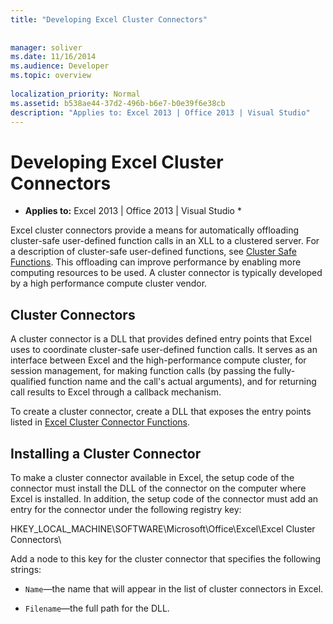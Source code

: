 ```yaml
---
title: "Developing Excel Cluster Connectors"
 
 
manager: soliver
ms.date: 11/16/2014
ms.audience: Developer
ms.topic: overview
 
localization_priority: Normal
ms.assetid: b538ae44-37d2-496b-b6e7-b0e39f6e38cb
description: "Applies to: Excel 2013 | Office 2013 | Visual Studio"
---
```


# Developing Excel Cluster Connectors

 * **Applies to:** Excel 2013 | Office 2013 | Visual Studio * 
  
Excel cluster connectors provide a means for automatically offloading cluster-safe user-defined function calls in an XLL to a clustered server. For a description of cluster-safe user-defined functions, see [Cluster Safe Functions](cluster-safe-functions.md). This offloading can improve performance by enabling more computing resources to be used. A cluster connector is typically developed by a high performance compute cluster vendor.
  
## Cluster Connectors

A cluster connector is a DLL that provides defined entry points that Excel uses to coordinate cluster-safe user-defined function calls. It serves as an interface between Excel and the high-performance compute cluster, for session management, for making function calls (by passing the fully-qualified function name and the call's actual arguments), and for returning call results to Excel through a callback mechanism.
  
To create a cluster connector, create a DLL that exposes the entry points listed in [Excel Cluster Connector Functions](excel-cluster-connector-functions.md).
  
## Installing a Cluster Connector

To make a cluster connector available in Excel, the setup code of the connector must install the DLL of the connector on the computer where Excel is installed. In addition, the setup code of the connector must add an entry for the connector under the following registry key:
  
HKEY_LOCAL_MACHINE\SOFTWARE\Microsoft\Office\Excel\Excel Cluster Connectors\
  
Add a node to this key for the cluster connector that specifies the following strings:
  
-  `Name`—the name that will appear in the list of cluster connectors in Excel.
    
-  `Filename`—the full path for the DLL.
    

